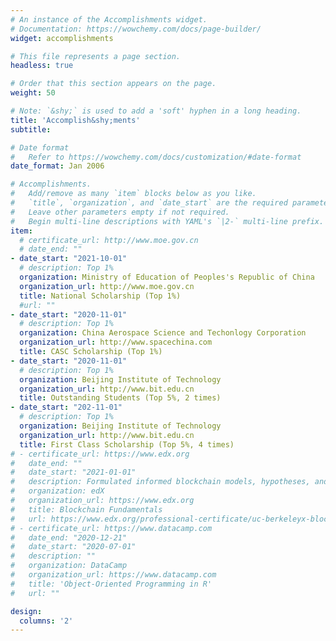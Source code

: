 ```yaml
---
# An instance of the Accomplishments widget.
# Documentation: https://wowchemy.com/docs/page-builder/
widget: accomplishments

# This file represents a page section.
headless: true

# Order that this section appears on the page.
weight: 50

# Note: `&shy;` is used to add a 'soft' hyphen in a long heading.
title: 'Accomplish&shy;ments'
subtitle:

# Date format
#   Refer to https://wowchemy.com/docs/customization/#date-format
date_format: Jan 2006

# Accomplishments.
#   Add/remove as many `item` blocks below as you like.
#   `title`, `organization`, and `date_start` are the required parameters.
#   Leave other parameters empty if not required.
#   Begin multi-line descriptions with YAML's `|2-` multi-line prefix.
item:
  # certificate_url: http://www.moe.gov.cn
  # date_end: ""
- date_start: "2021-10-01"
  # description: Top 1%
  organization: Ministry of Education of Peoples's Republic of China
  organization_url: http://www.moe.gov.cn
  title: National Scholarship (Top 1%)
  #url: ""
- date_start: "2020-11-01"
  # description: Top 1%
  organization: China Aerospace Science and Techonlogy Corporation
  organization_url: http://www.spacechina.com
  title: CASC Scholarship (Top 1%)
- date_start: "2020-11-01"
  # description: Top 1%
  organization: Beijing Institute of Technology
  organization_url: http://www.bit.edu.cn
  title: Outstanding Students (Top 5%, 2 times)
- date_start: "202-11-01"
  # description: Top 1%
  organization: Beijing Institute of Technology
  organization_url: http://www.bit.edu.cn
  title: First Class Scholarship (Top 5%, 4 times)
# - certificate_url: https://www.edx.org
#   date_end: ""
#   date_start: "2021-01-01"
#   description: Formulated informed blockchain models, hypotheses, and use cases.
#   organization: edX
#   organization_url: https://www.edx.org
#   title: Blockchain Fundamentals
#   url: https://www.edx.org/professional-certificate/uc-berkeleyx-blockchain-fundamentals
# - certificate_url: https://www.datacamp.com
#   date_end: "2020-12-21"
#   date_start: "2020-07-01"
#   description: ""
#   organization: DataCamp
#   organization_url: https://www.datacamp.com
#   title: 'Object-Oriented Programming in R'
#   url: ""

design:
  columns: '2' 
---
```

